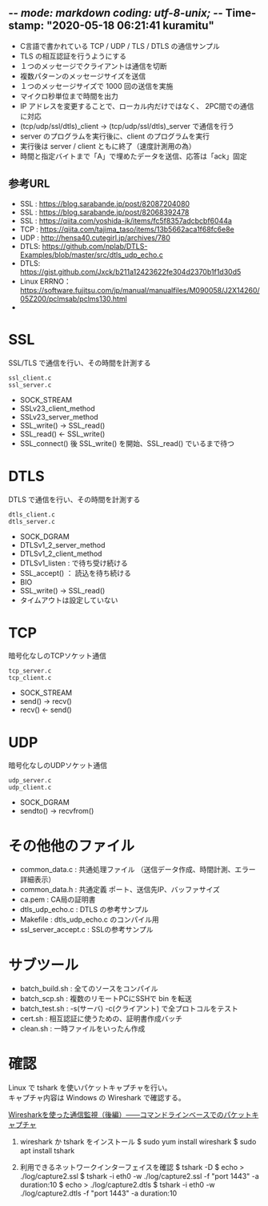 -*- mode: markdown  coding: utf-8-unix; -*- Time-stamp: "2020-05-18 06:21:41 kuramitu"
--------------------------------------------------------------------------------
- C言語で書かれている TCP / UDP / TLS / DTLS の通信サンプル
- TLS の相互認証を行うようにする
- １つのメッセージでクライアントは通信を切断
- 複数パターンのメッセージサイズを送信
- １つのメッセージサイズで 1000 回の送信を実施
- マイクロ秒単位まで時間を出力
- IP アドレスを変更することで、ローカル内だけではなく、
  2PC間での通信に対応
- (tcp/udp/ssl/dtls)_client  ->  (tcp/udp/ssl/dtls)_server
  で通信を行う
- server のプログラムを実行後に、client のプログラムを実行
- 実行後は server / client ともに終了（速度計測用の為）
- 時間と指定バイトまで「A」で埋めたデータを送信、応答は「ack」固定

## 参考URL
- SSL : https://blog.sarabande.jp/post/82087204080
- SSL : https://blog.sarabande.jp/post/82068392478
- SSL : https://qiita.com/yoshida-jk/items/fc5f8357adcbcbf6044a
- TCP : https://qiita.com/tajima_taso/items/13b5662aca1f68fc6e8e
- UDP : http://hensa40.cutegirl.jp/archives/780
- DTLS: https://github.com/nplab/DTLS-Examples/blob/master/src/dtls_udp_echo.c
- DTLS: https://gist.github.com/Jxck/b211a12423622fe304d2370b1f1d30d5
- Linux ERRNO：https://software.fujitsu.com/jp/manual/manualfiles/M090058/J2X14260/05Z200/pclmsab/pclms130.html
- 


# SSL
SSL/TLS で通信を行い、その時間を計測する
```
ssl_client.c
ssl_server.c
```
- SOCK_STREAM
- SSLv23_client_method
- SSLv23_server_method
- SSL_write() -> SSL_read()
- SSL_read() <- SSL_write()
- SSL_connect() 後 SSL_write() を開始、SSL_read() でいるまで待つ

# DTLS
DTLS で通信を行い、その時間を計測する
```
dtls_client.c
dtls_server.c
```
- SOCK_DGRAM
- DTLSv1_2_server_method
- DTLSv1_2_client_method
- DTLSv1_listen : で待ち受け続ける
- SSL_accept() ： 読込を待ち続ける
- BIO
- SSL_write() -> SSL_read()
- タイムアウトは設定していない

# TCP
暗号化なしのTCPソケット通信
```
tcp_server.c
tcp_client.c
```
- SOCK_STREAM
- send() -> recv() 
- recv() <- send()

# UDP
暗号化なしのUDPソケット通信
```
udp_server.c
udp_client.c
```
- SOCK_DGRAM
- sendto() -> recvfrom()

# その他他のファイル
- common_data.c : 共通処理ファイル
  （送信データ作成、時間計測、エラー詳細表示）
- common_data.h : 共通定義
  ポート、送信先IP、バッファサイズ
- ca.pem : CA局の証明書
- dtls_udp_echo.c : DTLS の参考サンプル
- Makefile : dtls_udp_echo.c のコンパイル用
- ssl_server_accept.c : SSLの参考サンプル

# サブツール
- batch_build.sh : 全てのソースをコンパイル
- batch_scp.sh : 複数のリモートPCにSSHで bin を転送
- batch_test.sh : -s(サーバ) -c(クライアント) で全プロトコルをテスト
- cert.sh : 相互認証に使うための、証明書作成バッチ
- clean.sh : 一時ファイルをいったん作成

# 確認
Linux で  tshark  を使いパケットキャプチャを行い。  
キャプチャ内容は Windows の Wireshark で確認する。

[Wiresharkを使った通信監視（後編）――コマンドラインベースでのパケットキャプチャ](https://knowledge.sakura.ad.jp/6311/)
1. wireshark か tshark をインストール
    $ sudo yum install wireshark
    $ sudo apt install tshark
    
1. 利用できるネットワークインターフェイスを確認
    $ tshark -D
    $ echo > ./log/capture2.ssl
    $ tshark -i eth0 -w ./log/capture2.ssl  -f "port 1443" -a duration:10
    $ echo > ./log/capture2.dtls
    $ tshark -i eth0 -w ./log/capture2.dtls -f "port 1443" -a duration:10
    

